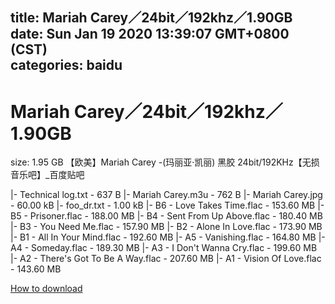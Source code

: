 
title: Mariah Carey／24bit／192khz／1.90GB
date: Sun Jan 19 2020 13:39:07 GMT+0800 (CST)    
categories: baidu
---

# Mariah Carey／24bit／192khz／1.90GB
size: 1.95 GB
 【欧美】Mariah Carey -(玛丽亚·凯丽) 黑胶 24bit/192KHz【无损音乐吧】_百度贴吧
 
|- Technical log.txt - 637 B
|- Mariah Carey.m3u - 762 B
|- Mariah Carey.jpg - 60.00 kB
|- foo_dr.txt - 1.00 kB
|- B6 - Love Takes Time.flac - 153.60 MB
|- B5 - Prisoner.flac - 188.00 MB
|- B4 - Sent From Up Above.flac - 180.40 MB
|- B3 - You Need Me.flac - 157.90 MB
|- B2 - Alone In Love.flac - 173.90 MB
|- B1 - All In Your Mind.flac - 192.60 MB
|- A5 - Vanishing.flac - 164.80 MB
|- A4 - Someday.flac - 189.30 MB
|- A3 - I Don't Wanna Cry.flac - 199.60 MB
|- A2 - There's Got To Be A Way.flac - 207.60 MB
|- A1 - Vision Of Love.flac - 143.60 MB

[How to download](https://bpcam.bemobtrk.com/go/2ceec3aa-1ca2-46d6-b9ff-aaa5c184517c?jno=1856)